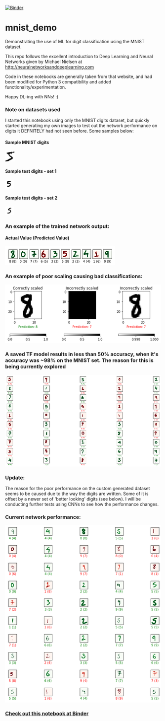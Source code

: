 [![Binder](https://mybinder.org/badge_logo.svg)](https://mybinder.org/v2/gh/kvenkman/mnist_demo/master)

# mnist_demo
Demonstrating the use of ML for digit classification using the MNIST dataset.

This repo follows the excellent introduction to Deep Learning and Neural Networks given by Michael Nielsen at http://neuralnetworksanddeeplearning.com

Code in these notebooks are generally taken from that website, and had been modified for Python 3 compatibility and added functionality/experimentation.

Happy DL-ing with NNs! :)

### Note on datasets used
I started this notebook using only the MNIST digits dataset, but quickly started generating my own images to test out the network performance on digits it DEFNITELY had not seen before. Some samples below: 

#### Sample MNIST digits
![MNIST digit sample](images/mnist_first_digit.png)
#### Sample test digits - set 1
![Initially generated test image sample](my_images/5.png)
#### Sample test digits - set 2
![Complete generated set at images/filled*.png](test_digits/5_156955844653.png)

### An example of the trained network output:

#### Actual Value (Predicted Value)
![Using a TensorFlow trained network](mytest.png)

### An example of poor scaling causing bad classifications:
![Correctly (1) and incorrectly scaled images (2-3)](scalingtest.png)

### A saved TF model results in less than 50% accuracy, when it's accuracy was ~98% on the MNIST set. The reason for this is being currently explored
![TF model output on custom test set](big_test.png)

### Update:
The reason for the poor performance on the custom generated dataset seems to be caused due to the way the digits are written. Some of it is offset by a newer set of 'better looking' digits (see below). I will be conducting further tests using CNNs to see how the performance changes.

### Current network performance: 
![TF model output on updated custom test set](big_test2.png)

### [Check out this notebook at Binder](https://mybinder.org/v2/gh/kvenkman/mnist_demo/master)
